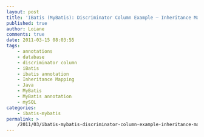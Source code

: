 ```yaml
---
layout: post
title: 'IBatis (MyBatis): Discriminator Column Example – Inheritance Mapping Tutorial'
published: true
author: Loiane
comments: true
date: 2011-03-15 08:03:55
tags:
    - annotations
    - database
    - discriminator column
    - iBatis
    - ibatis annotation
    - Inheritance Mapping
    - Java
    - MyBatis
    - MyBatis annotation
    - mySQL
categories:
    - ibatis-mybatis
permalink: >
    /2011/03/ibatis-mybatis-discriminator-column-example-inheritance-mapping-tutorial
---
```

